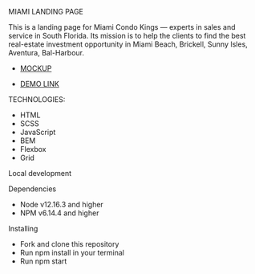 MIAMI LANDING PAGE

This is a landing page for Miami Condo Kings — experts in sales and service in South Florida. Its mission is to help the clients to find the best real-estate investment opportunity in Miami Beach, Brickell, Sunny Isles, Aventura, Bal-Harbour.

- [MOCKUP](https://www.figma.com/file/nHz8bflIwJaWP3P99vKTH5/miami_home_new?node-id=16033%3A3)

- [DEMO LINK](https://d-hubych.github.io/landing_page_miami/)


TECHNOLOGIES:

- HTML
- SCSS
- JavaScript
- BEM
- Flexbox
- Grid

Local development

Dependencies

- Node v12.16.3 and higher
- NPM v6.14.4 and higher

Installing

- Fork and clone this repository
- Run npm install in your terminal
- Run npm start
